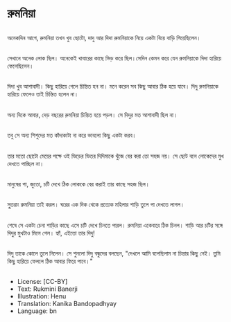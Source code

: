 # রুমনিয়া

##
অনেকদিন আগে, রুমনিয়া তখন খুব ছোটো, দাদু আর দিদা রুমনিয়াকে নিয়ে একটা বিয়ে বাড়ি গিয়েছিলেন।

##
সেখানে অনেক লোক ছিল। অনেকেই খাবারের কাছে ভিড় করে ছিল।সেদিন কেমন করে যেন রুমনিয়াকে দিদা হারিয়ে ফেলেছিলেন। 

##
দিদা খুব আশাবাদী। কিছু হারিয়ে গেলে চিন্তিত হন না। মনে করেন সব কিছু আবার ঠিক হয়ে যাবে। দিদু রুমনিয়াকে হারিয়ে ফেলেও তাই চিন্তিত হলেন না।

##
অন্য দিকে আবার, দেড় বছরের রুমনিয়া চিন্তিত হয়ে পড়ল। সে দিদুর মত আশাবাদী ছিল না।

##
তবু সে অন্য শিশুদের মত কাঁদাকাটা না করে ভাবলো কিছু একটা করব।

##
তার মতো ছোটো মেয়ের পক্ষে ওই ভিড়ের ভিতর দিদিমাকে খুঁজে বের করা তো সহজ নয়। সে ছোট বলে লোকেদের মুখ দেখতে পাচ্ছিল না।

##
মানুষের পা, জুতো, চটি দেখে ঠিক লোককে বের করাই তার কাছে সহজ ছিল।

##
সুুতরাং রুমনিয়া তাই করল। ঘরের এক দিক থেকে প্রত্যেক মহিলার শাড়ি তুলে পা দেখতে লাগল।

##
শেষে সে একটা চেনা শাড়ির কাছে এসে চটি দেখে চিনতে পারল। রুমনিয়া একেবারে ঠিক চিনল। শাড়ি আর চটির সঙ্গে দিদুর মুখটাও মিলে গেল। হ্যাঁ, এইতো তার দিদু!

##
 দিদু তাকে কোলে তুলে নিলেন। সে শুনলো দিদু বন্ধুদের বলছেন, "দেখলে আমি বলেছিলাম না চিন্তার কিছু নেই। তুমি কিছু হারিয়ে ফেললে ঠিক আবার ফিরে পাবে।"

##
* License: [CC-BY]
* Text: Rukmini Banerji
* Illustration: Henu
* Translation: Kanika Bandopadhyay
* Language: bn
